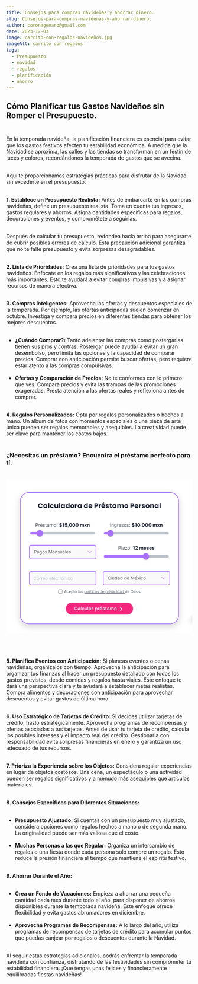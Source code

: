 ```yaml
---
title: Consejos para compras navideñas y ahorrar dinero.
slug: Consejos-para-compras-navidenas-y-ahorrar-dinero.
author: coronagenaro@gmail.com
date: 2023-12-03
image: carrito-con-regalos-navideños.jpg
imageAlt: carrito con regalos
tags:
  - Presupuesto
  - navidad
  - regalos
  - planificación
  - ahorro
---
```

<!--StartFragment-->

## Cómo Planificar tus Gastos Navideños sin Romper el Presupuesto.<br/><br/>

En la temporada navideña, la planificación financiera es esencial para evitar que los gastos festivos afecten tu estabilidad económica. A medida que la Navidad se aproxima, las calles y las tiendas se transforman en un festín de luces y colores, recordándonos la temporada de gastos que se avecina.<br/><br/>

Aquí te proporcionamos estrategias prácticas para disfrutar de la Navidad sin excederte en el presupuesto.<br/><br/>

**1. Establece un Presupuesto Realista:** Antes de embarcarte en las compras navideñas, define un presupuesto realista. Toma en cuenta tus ingresos, gastos regulares y ahorros. Asigna cantidades específicas para regalos, decoraciones y eventos, y comprométete a seguirlas.<br/><br/>

Después de calcular tu presupuesto, redondea hacia arriba para asegurarte de cubrir posibles errores de cálculo. Esta precaución adicional garantiza que no te falte presupuesto y evita sorpresas desagradables.<br/><br/>

**2. Lista de Prioridades:** Crea una lista de prioridades para tus gastos navideños. Enfócate en los regalos más significativos y las celebraciones más importantes. Esto te ayudará a evitar compras impulsivas y a asignar recursos de manera efectiva.<br/><br/>

**3. Compras Inteligentes:** Aprovecha las ofertas y descuentos especiales de la temporada. Por ejemplo, las ofertas anticipadas suelen comenzar en octubre. Investiga y compara precios en diferentes tiendas para obtener los mejores descuentos.<br/><br/>

* **¿Cuándo Comprar?:** Tanto adelantar las compras como postergarlas tienen sus pros y contras. Postergar puede ayudar a evitar un gran desembolso, pero limita las opciones y la capacidad de comparar precios. Comprar con anticipación permite buscar ofertas, pero requiere estar atento a las compras compulsivas.<br/><br/>
* **Ofertas y Comparación de Precios:** No te conformes con lo primero que ves. Compara precios y evita las trampas de las promociones exageradas. Presta atención a las ofertas reales y reflexiona antes de comprar.<br/><br/>

**4. Regalos Personalizados:** Opta por regalos personalizados o hechos a mano. Un álbum de fotos con momentos especiales o una pieza de arte única pueden ser regalos memorables y asequibles. La creatividad puede ser clave para mantener los costos bajos.<br/><br/>



### **¿﻿Necesitas un préstamo? Encuentra el préstamo perfecto para tí.**<br/><br/>

[![calculadora de préstamos de Oasis Financiero](calculadora-oasis.png "calculadora de préstamos de Oasis Financiero")](https://oasisfinanciero.com/compara/prestamos-personales)


<br/><br/>

**5. Planifica Eventos con Anticipación:** Si planeas eventos o cenas navideñas, organízalos con tiempo. Aprovecha la anticipación para organizar tus finanzas al hacer un presupuesto detallado con todos los gastos previstos, desde comidas y regalos hasta viajes. Este enfoque te dará una perspectiva clara y te ayudará a establecer metas realistas. Compra alimentos y decoraciones con anticipación para aprovechar descuentos y evitar gastos de última hora.<br/><br/>

**6. Uso Estratégico de Tarjetas de Crédito:** Si decides utilizar tarjetas de crédito, hazlo estratégicamente. Aprovecha programas de recompensas y ofertas asociadas a tus tarjetas. Antes de usar tu tarjeta de crédito, calcula los posibles intereses y el impacto real del crédito. Gestionarla con responsabilidad evita sorpresas financieras en enero y garantiza un uso adecuado de tus recursos.<br/><br/>

**7. Prioriza la Experiencia sobre los Objetos:** Considera regalar experiencias en lugar de objetos costosos. Una cena, un espectáculo o una actividad pueden ser regalos significativos y a menudo más asequibles que artículos materiales.<br/><br/>

**8. Consejos Específicos para Diferentes Situaciones:**<br/><br/>

* **Presupuesto Ajustado:** Si cuentas con un presupuesto muy ajustado, considera opciones como regalos hechos a mano o de segunda mano. La originalidad puede ser más valiosa que el costo.<br/><br/>
* **Muchas Personas a las que Regalar:** Organiza un intercambio de regalos o una fiesta donde cada persona solo compre un regalo. Esto reduce la presión financiera al tiempo que mantiene el espíritu festivo.<br/><br/>

**9. Ahorrar Durante el Año:**<br/><br/>

* **Crea un Fondo de Vacaciones:** Empieza a ahorrar una pequeña cantidad cada mes durante todo el año, para disponer de ahorros disponibles durante la temporada navideña. Este enfoque ofrece flexibilidad y evita gastos abrumadores en diciembre.<br/><br/>
* **Aprovecha Programas de Recompensas:** A lo largo del año, utiliza programas de recompensas de tarjetas de crédito para acumular puntos que puedas canjear por regalos o descuentos durante la Navidad.<br/><br/>

Al seguir estas estrategias adicionales, podrás enfrentar la temporada navideña con confianza, disfrutando de las festividades sin comprometer tu estabilidad financiera. ¡Que tengas unas felices y financieramente equilibradas fiestas navideñas!<br/><br/>

<!--EndFragment-->
